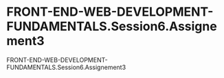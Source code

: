# FRONT-END-WEB-DEVELOPMENT-FUNDAMENTALS.Session6.Assignement3
FRONT-END-WEB-DEVELOPMENT-FUNDAMENTALS.Session6.Assignement3
